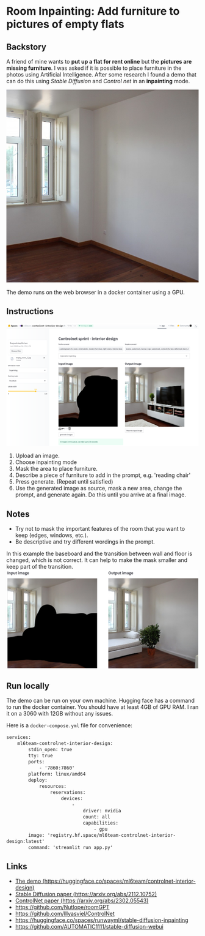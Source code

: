 # Room Inpainting: Add furniture to pictures of empty flats

## Backstory

A friend of mine wants to **put up a flat for rent online** but the **pictures are missing furniture**. I was asked if it is possible to place furniture in the photos using Artificial Intelligence. After some research I found a demo that can do this using *Stable Diffusion* and *Control net* in an **inpainting** mode.


![empty_room_1.jpg](images/empty_room_1.jpg)

The demo runs on the web browser in a docker container using a GPU.

## Instructions

![overview.png](images/overview.png)


1. Upload an image.
2. Choose inpainting mode
3. Mask the area to place furniture.
4. Describe a piece of furniture to add in the prompt, e.g. 'reading chair'
5. Press generate. (Repeat until satisfied)
6. Use the generated image as source, mask a new area, change the prompt, and generate again. Do this until you arrive at a final image.

## Notes

- Try not to mask the important features of the room that you want to keep (edges, windows, etc.).
- Be descriptive and try different wordings in the prompt.

In this example the baseboard and the transition between wall and floor is changed, which is not correct. It can help to make the mask smaller and keep part of the transition.
![problem.png](images/problem.png)


## Run locally

The demo can be run on your own machine. Hugging face has a command to run the docker container. You should have at least 4GB of GPU RAM. I ran it on a 3060 with 12GB without any issues.

Here is a `docker-compose.yml` file for convenience:
```
services:
    ml6team-controlnet-interior-design:
        stdin_open: true
        tty: true
        ports:
            - '7860:7860'
        platform: linux/amd64
        deploy:
            resources:
                reservations:
                    devices:
                        -
                            driver: nvidia
                            count: all
                            capabilities:
                                - gpu
        image: 'registry.hf.space/ml6team-controlnet-interior-design:latest'
        command: 'streamlit run app.py'
```

## Links
- [The demo (https://huggingface.co/spaces/ml6team/controlnet-interior-design)](https://huggingface.co/spaces/ml6team/controlnet-interior-design)
- [Stable Diffusion paper (https://arxiv.org/abs/2112.10752)](https://arxiv.org/abs/2112.10752)
- [ControlNet paper (https://arxiv.org/abs/2302.05543)](https://arxiv.org/abs/2302.05543)
- https://github.com/Nutlope/roomGPT
- https://github.com/lllyasviel/ControlNet
- https://huggingface.co/spaces/runwayml/stable-diffusion-inpainting
- https://github.com/AUTOMATIC1111/stable-diffusion-webui